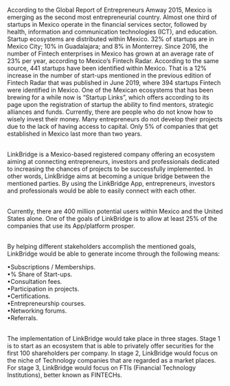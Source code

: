 According to the Global Report of Entrepreneurs Amway 2015, Mexico is emerging as the second most entrepreneurial country. Almost one third of startups in Mexico operate in the financial services sector, followed by health, information and communication technologies (ICT), and education. Startup ecosystems are  distributed within Mexico. 32% of startups are in Mexico City; 10% in Guadalajara; and 8% in Monterrey. Since 2016, the number of Fintech enterprises in Mexico has grown at an average rate of 23% per year, according to Mexico’s Fintech Radar. According to the same source, 441 startups have been identified within Mexico. That is a 12% increase in the number of start-ups mentioned in the previous edition of Fintech Radar that was published in June 2019, where 394 startups Fintech were identified in Mexico. One of the Mexican ecosystems that has been brewing for a while now is “Startup Links”, which offers according to its page upon the registration of startup the ability to find mentors, strategic alliances and funds. Currently, there are people who do not know how to wisely invest their money. Many entrepreneurs do not develop their projects due to the lack of having access to capital. Only 5% of companies that get established in Mexico last more than two years. <br /><br />

LinkBridge is a Mexico-based registered company offering an ecosystem aiming at connecting entrepreneurs, investors and professionals dedicated to increasing the chances of projects to be successfully implemented. In other words, LinkBridge aims at becoming a unique bridge between the mentioned parties. By using the LinkBridge App, entrepreneurs, investors and professionals would be able to easily connect with each other.  <br /> <br />

Currently, there are 400 million potential users within Mexico and the United States alone. One of the goals of LinkBridge is to allow at least 25% of the companies that use its App/platform prosper. <br /> <br />

By helping different stakeholders accomplish the mentioned goals, LinkBridge would be able to generate income through the following means: <br />

•Subscriptions / Memberships. <br />
•% Share of Start-ups. <br />
•Consultation fees. <br />
•Participation in projects. <br />
•Certifications. <br />
•Entrepreneurship courses. <br />
•Networking forums. <br />
•Referrals. <br /> <br />

The implementation of LinkBridge would take place in three stages. Stage 1 is to start as an ecosystem that is able to privately offer securities for the first 100 shareholders per company. In stage 2, LinkBridge would focus on the niche of Technology companies that are regarded as a market places. For stage 3, LinkBridge would focus on FTIs (Financial Technology Institutions), better known as FINTECHs.
